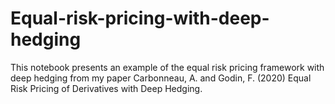 # Equal-risk-pricing-with-deep-hedging
This notebook presents an example of the equal risk pricing framework with deep hedging from my paper Carbonneau, A. and Godin, F. (2020) Equal Risk Pricing of Derivatives with Deep Hedging. 
